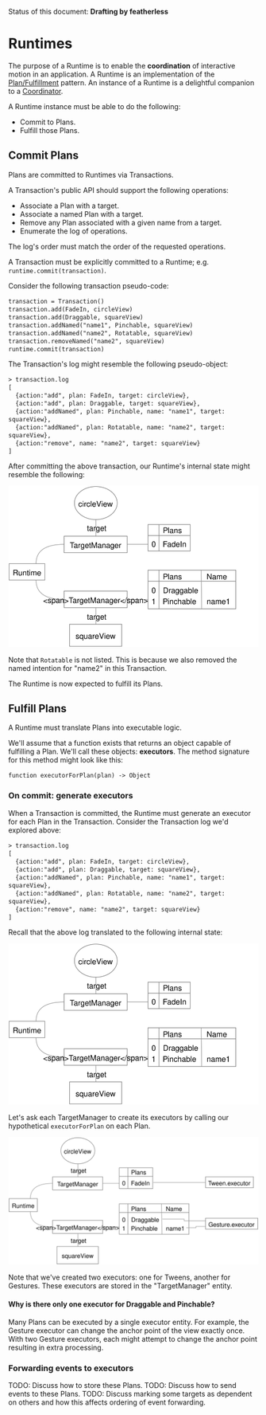 Status of this document: **Drafting by featherless**

# Runtimes

The purpose of a Runtime is to enable the **coordination** of interactive motion in an application. A Runtime is an implementation of the [Plan/Fulfillment](patterns/plan-fulfillment.md) pattern. An instance of a Runtime is a delightful companion to a [Coordinator](patterns/coordinator-plan.md).

A Runtime instance must be able to do the following:

- Commit to Plans.
- Fulfill those Plans.

## Commit Plans

Plans are committed to Runtimes via Transactions.

A Transaction's public API should support the following operations:

- Associate a Plan with a target.
- Associate a named Plan with a target.
- Remove any Plan associated with a given name from a target.
- Enumerate the log of operations.

The log's order must match the order of the requested operations.

A Transaction must be explicitly committed to a Runtime; e.g. `runtime.commit(transaction)`.

Consider the following transaction pseudo-code:

    transaction = Transaction()
    transaction.add(FadeIn, circleView)
    transaction.add(Draggable, squareView)
    transaction.addNamed("name1", Pinchable, squareView)
    transaction.addNamed("name2", Rotatable, squareView)
    transaction.removeNamed("name2", squareView)
    runtime.commit(transaction)

The Transaction's log might resemble the following pseudo-object:

    > transaction.log
    [
      {action:"add", plan: FadeIn, target: circleView},
      {action:"add", plan: Draggable, target: squareView},
      {action:"addNamed", plan: Pinchable, name: "name1", target: squareView},
      {action:"addNamed", plan: Rotatable, name: "name2", target: squareView},
      {action:"remove", name: "name2", target: squareView}
    ]

After committing the above transaction, our Runtime's internal state might resemble the following:

![](../_assets/TargetManagers.svg)

Note that `Rotatable` is not listed. This is because we also removed the named intention for "name2" in this Transaction.

The Runtime is now expected to fulfill its Plans.

## Fulfill Plans

A Runtime must translate Plans into executable logic.

We'll assume that a function exists that returns an object capable of fulfilling a Plan. We'll call these objects: **executors**. The method signature for this method might look like this:

    function executorForPlan(plan) -> Object

### On commit: generate executors

When a Transaction is committed, the Runtime must generate an executor for each Plan in the Transaction. Consider the Transaction log we'd explored above:

    > transaction.log
    [
      {action:"add", plan: FadeIn, target: circleView},
      {action:"add", plan: Draggable, target: squareView},
      {action:"addNamed", plan: Pinchable, name: "name1", target: squareView},
      {action:"addNamed", plan: Rotatable, name: "name2", target: squareView},
      {action:"remove", name: "name2", target: squareView}
    ]

Recall that the above log translated to the following internal state:

![](../_assets/TargetManagers.svg)

Let's ask each TargetManager to create its executors by calling our hypothetical `executorForPlan` on each Plan.

![](../_assets/Executors.svg)

Note that we've created two executors: one for Tweens, another for Gestures. These executors are stored in the "TargetManager" entity.

#### Why is there only one executor for Draggable and Pinchable?

Many Plans can be executed by a single executor entity. For example, the Gesture executor can change the anchor point of the view exactly once. With two Gesture executors, each might attempt to change the anchor point resulting in extra processing.

### Forwarding events to executors

TODO: Discuss how to store these Plans.
TODO: Discuss how to send events to these Plans.
TODO: Discuss marking some targets as dependent on others and how this affects ordering of event forwarding.